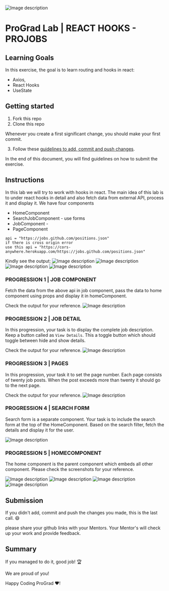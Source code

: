 ![Image description](https://i1.faceprep.in/ProGrad/prograd-logo.png)

# ProGrad Lab | REACT HOOKS - PROJOBS

## Learning Goals

In this exercise, the goal is to learn routing and hooks in react:

- Axios,
- React Hooks
- UseState

## Getting started

1. Fork this repo
2. Clone this repo

Whenever you create a first significant change, you should make your first commit.

3. Follow these [guidelines to add, commit and push changes](https://github.com/FACEPrep-ProGrad/general-guidelines-labs-project-builders.git).

In the end of this document, you will find guidelines on how to submit the exercise.

## Instructions
In this lab we will try to work with hooks in react. The main idea of this lab is to under react hooks in detail and also fetch data from external API, process it and display it. We have four components 
- HomeComponent
- SearchJobComponent - use forms
- JobComponent - 
- PageComponent


```API DETAILS
api = "https://jobs.github.com/positions.json"
if there is cross origin error
use this api = "https://cors-anywhere.herokuapp.com/https://jobs.github.com/positions.json"
```

Kindly see the output:
![Image description](https://i1.faceprep.in/ProGrad/job_4.png)
![Image description](https://i1.faceprep.in/ProGrad/job_1.gif)
![Image description](https://i1.faceprep.in/ProGrad/job_2-2.gif)
![Image description](https://i1.faceprep.in/ProGrad/job_3.png)
### PROGRESSION 1 | JOB COMPONENT

Fetch the data from the above api in job component, pass the data to home component using props and display it in homeComponent. 

Check the output for your reference.
![Image description](https://i1.faceprep.in/ProGrad/job_1.gif)
### PROGRESSION 2 | JOB DETAIL
In this progression, your task is to display the complete job description. Keep a button called as `View Details`. This a toggle button which should toggle between hide and show details.

Check the output for your reference.
![Image description](https://i1.faceprep.in/ProGrad/job_2-2.gif)

### PROGRESSION 3 | PAGES
In this progression, your task it to set the page number. Each page consists of twenty job posts. When the post exceeds more than twenty it should go to the next page.

Check the output for your reference.
![Image description](https://i1.faceprep.in/ProGrad/job_3.png)


### PROGRESSION 4 | SEARCH FORM
Search form is a separate component. Your task is to include the search form at the top of the HomeComponent. Based on the search filter, fetch the details and display it for the user.

![Image description](https://i1.faceprep.in/ProGrad/job_4.png)

### PROGRESSION 5 | HOMECOMPONENT
The home component is the parent component which embeds all other component. Please check the screenshots for your reference.

![Image description](https://i1.faceprep.in/ProGrad/job_4.png)
![Image description](https://i1.faceprep.in/ProGrad/job_1.gif)
![Image description](https://i1.faceprep.in/ProGrad/job_2-2.gif)
![Image description](https://i1.faceprep.in/ProGrad/job_3.png)

## Submission

If you didn't add, commit and push the changes you made, this is the last call. :smile:

please share your github links with your Mentors. Your Mentor's will check up your work and provide feedback. 

## Summary

If you managed to do it, good job! :trophy:

We are proud of you!

Happy Coding ProGrad ❤️!


